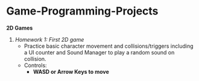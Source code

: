 # Game-Programming-Projects

**2D Games**

1. *Homework 1:*
*First 2D game*
    - Practice basic character movement and collisions/triggers including a UI counter and Sound Manager to play a random sound on collision.
    - Controls:
      - **WASD or Arrow Keys to move**